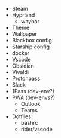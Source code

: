 * Steam
* Hyprland
    * waybar
* Theme
* Wallpaper
* Blackbox config
* Starship config
* docker
* Vscode
* Obsidian
* Vivaldi
* Protonpass
* Slack
* 1Pass (dev-env?)
* PWA (dev-envs?)
    * Outlook
    * Teams
* Dotfiles
    * bashrc
    * rider/vscode
